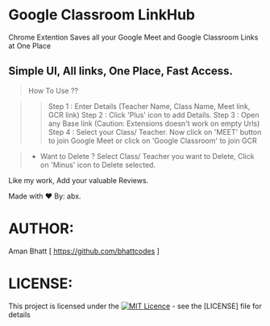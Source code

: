 # Google Classroom LinkHub

Chrome Extention 
Saves all your Google Meet and Google Classroom Links at One Place
## Simple UI, All links, One Place, Fast Access.

>How To Use ??

>>Step 1 : Enter Details (Teacher Name, Class Name, Meet link, GCR link)
>>Step 2 : Click 'Plus' icon to add Details.
>>Step 3 : Open any Base link (Caution: Extensions doesn't work on empty Urls)
>>Step 4 : Select your Class/ Teacher. 
         Now click on 'MEET' button to join Google Meet or
         click on 'Google Classroom' to join GCR
         
>- Want to Delete ?
  Select Class/ Teacher you want to Delete, Click on 'Minus' icon to Delete selected.
  
  Like my work,
  Add your valuable Reviews. 
  
  Made with ❤ By: abx.
  
  
# AUTHOR:
Aman Bhatt [ https://github.com/bhattcodes ]

# LICENSE: 
This project is licensed under the [![MIT Licence](https://badges.frapsoft.com/os/mit/mit.png?v=103)](https://opensource.org/licenses/mit-license.php) - see the [LICENSE] file for details


